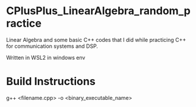 # CPlusPlus_LinearAlgebra_random_practice
Linear Algebra and some basic C++ codes that I did while practicing C++ for communication systems and DSP.

Written in WSL2 in windows env

# Build Instructions
g++ <filename.cpp> -o <binary_executable_name>
